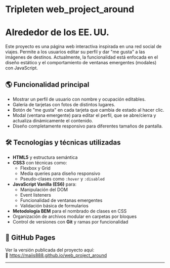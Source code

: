 # Tripleten web_project_around

# Alrededor de los EE. UU.

Este proyecto es una página web interactiva inspirada en una red social de viajes. Permite a los usuarios editar su perfil y dar "me gusta" a las imágenes de destinos. Actualmente, la funcionalidad está enfocada en el diseño estático y el comportamiento de ventanas emergentes (modales) con JavaScript.

## 🌎 Funcionalidad principal

- Mostrar un perfil de usuario con nombre y ocupación editables.
- Galería de tarjetas con fotos de distintos lugares.
- Botón de "me gusta" en cada tarjeta que cambia de estado al hacer clic.
- Modal (ventana emergente) para editar el perfil, que se abre/cierra y actualiza dinámicamente el contenido.
- Diseño completamente responsivo para diferentes tamaños de pantalla.

## 🛠️ Tecnologías y técnicas utilizadas

- **HTML5** y estructura semántica
- **CSS3** con técnicas como:
  - Flexbox y Grid
  - Media queries para diseño responsivo
  - Pseudo-clases como `:hover` y `:disabled`
- **JavaScript Vanilla (ES6)** para:
  - Manipulación del DOM
  - Event listeners
  - Funcionalidad de ventanas emergentes
  - Validación básica de formularios
- **Metodología BEM** para el nombrado de clases en CSS
- Organización de archivos modular en carpetas por bloques
- Control de versiones con **Git** y ramas por funcionalidad

## 🚀 GitHub Pages

Ver la versión publicada del proyecto aquí:  
🔗 https://maiis888.github.io/web_project_around

---
